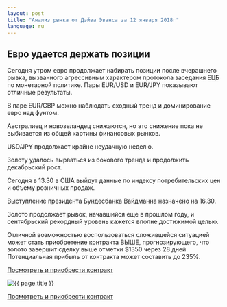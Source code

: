 ```yaml
---
layout: post
title: "Анализ рынка от Дэйва Эванса за 12 января 2018г"
language: ru
---
```

## Евро удается держать позиции

Сегодня утром евро продолжает набирать позиции после вчерашнего рывка, вызванного агрессивным характером протокола заседания ЕЦБ по монетарной политике. Пары EUR/USD и EUR/JPY показывают отличные результаты.

В паре EUR/GBP можно наблюдать сходный тренд и доминирование евро над фунтом.

Австралиец и новозеландец снижаются, но это снижение пока не выбивается из общей картины финансовых рынков.

USD/JPY продолжает крайне неудачную неделю.

Золоту удалось вырваться из бокового тренда и продолжить декабрьский рост.
 
 
Сегодня в 13.30 в США выйдут данные по индексу потребительских цен и объему розничных продаж.

Выступление президента Бундесбанка Вайдманна назначено на 16.30.
 
 
Золото продолжает рывок, начавшийся еще в прошлом году, и сентябрьский рекордный уровень кажется вполне достижимой целью.

Отличной возможностью воспользоваться сложившейся ситуацией может стать приобретение контракта ВЫШЕ, прогнозирующего, что золото завершит сделку выше отметки $1350 через 28 дней. Потенциальная прибыль от контракта может составить до 235%.


<a href="http://record.binary.com/_bivVDfg8lHux76XffYA0JmNd7ZgqdRLk/1/market=metals&duration_amount=28&duration_units=d&amount=10&amount_type=payout&expiry_type=duration&underlying=frxXAUUSD&formname=higherlower&barrier=1350&s=1&t=AGAo0wZxiuWVUSIZnKLQvZ0co5lt24DG" target="_blank">Посмотреть и приобрести контракт</a>

<img src="{{ site.url }}/images/jan-18/ru-12-jan-18.png" alt="{{ page.title }}"  title="{{ page.title }}">

<a href="%LINK%%?https://www.binary.com/d/trade.cgi?market=metals&duration_amount=28&duration_units=d&amount=10&amount_type=payout&expiry_type=duration&underlying=frxXAUUSD&formname=higherlower&barrier=1350&s=1&t=AGAo0wZxiuWVUSIZnKLQvZ0co5lt24DG" target="_blank">Посмотреть и приобрести контракт</a>
